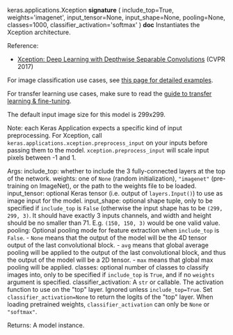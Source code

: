 keras.applications.Xception
__signature__
(
  include_top=True,
  weights='imagenet',
  input_tensor=None,
  input_shape=None,
  pooling=None,
  classes=1000,
  classifier_activation='softmax'
)
__doc__
Instantiates the Xception architecture.

Reference:
- [Xception: Deep Learning with Depthwise Separable Convolutions](
    https://arxiv.org/abs/1610.02357) (CVPR 2017)

For image classification use cases, see
[this page for detailed examples](
  https://keras.io/api/applications/#usage-examples-for-image-classification-models).

For transfer learning use cases, make sure to read the
[guide to transfer learning & fine-tuning](
  https://keras.io/guides/transfer_learning/).

The default input image size for this model is 299x299.

Note: each Keras Application expects a specific kind of input preprocessing.
For Xception, call `keras.applications.xception.preprocess_input`
on your inputs before passing them to the model.
`xception.preprocess_input` will scale input pixels between -1 and 1.

Args:
    include_top: whether to include the 3 fully-connected
        layers at the top of the network.
    weights: one of `None` (random initialization),
        `"imagenet"` (pre-training on ImageNet),
        or the path to the weights file to be loaded.
    input_tensor: optional Keras tensor
        (i.e. output of `layers.Input()`)
        to use as image input for the model.
    input_shape: optional shape tuple, only to be specified
        if `include_top` is `False` (otherwise the input shape
        has to be `(299, 299, 3)`.
        It should have exactly 3 inputs channels,
        and width and height should be no smaller than 71.
        E.g. `(150, 150, 3)` would be one valid value.
    pooling: Optional pooling mode for feature extraction
        when `include_top` is `False`.
        - `None` means that the output of the model will be
            the 4D tensor output of the
            last convolutional block.
        - `avg` means that global average pooling
            will be applied to the output of the
            last convolutional block, and thus
            the output of the model will be a 2D tensor.
        - `max` means that global max pooling will
            be applied.
    classes: optional number of classes to classify images
        into, only to be specified if `include_top` is `True`, and
        if no `weights` argument is specified.
    classifier_activation: A `str` or callable. The activation function to
        use on the "top" layer. Ignored unless `include_top=True`. Set
        `classifier_activation=None` to return the logits of the "top"
        layer.  When loading pretrained weights, `classifier_activation` can
        only be `None` or `"softmax"`.

Returns:
    A model instance.
